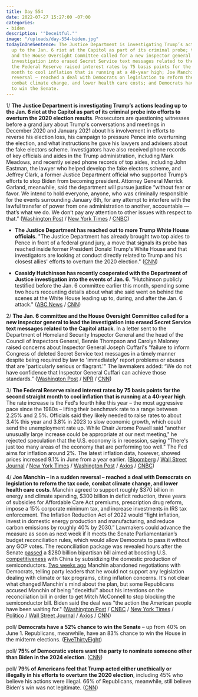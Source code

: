 ```yaml
---
title: Day 554
date: 2022-07-27 15:27:00 -07:00
categories:
- biden
description: '"Deceitful."'
image: "/uploads/day-554-biden.jpg"
todayInOneSentence: The Justice Department is investigating Trump’s actions leading
  up to the Jan. 6 riot at the Capitol as part of its criminal probe; the Jan. 6 committee
  and the House Oversight Committee called for a new inspector general to lead the
  investigation into erased Secret Service text messages related to the Capitol attack;
  the Federal Reserve raised interest rates by 75 basis points for the second straight
  month to cool inflation that is running at a 40-year high; Joe Manchin – in a sudden
  reversal – reached a deal with Democrats on legislation to reform the tax code,
  combat climate change, and lower health care costs; and Democrats have a 52% chance
  to win the Senate.
---
```


1/ **The Justice Department is investigating Trump’s actions leading up to the Jan. 6 riot at the Capitol as part of its criminal probe into efforts to overturn the 2020 election results**. Prosecutors are questioning witnesses before a grand jury about Trump's conversations and meetings in December 2020 and January 2021 about his involvement in efforts to reverse his election loss, his campaign to pressure Pence into overturning the election, and what instructions he gave his lawyers and advisers about the fake electors scheme. Investigators have also received phone records of key officials and aides in the Trump administration, including Mark Meadows, and recently seized phone records of top aides, including John Eastman, the lawyer who helped develop the fake electors scheme, and Jeffrey Clark, a former Justice Department official who supported Trump’s efforts to stop Biden from becoming president. Attorney General Merrick Garland, meanwhile, said the department will pursue justice “without fear or favor. We intend to hold everyone, anyone, who was criminally responsible for the events surrounding January 6th, for any attempt to interfere with the lawful transfer of power from one administration to another, accountable — that’s what we do. We don’t pay any attention to other issues with respect to that.” ([Washington Post](https://www.washingtonpost.com/national-security/2022/07/26/trump-justice-investigation-january-6/) / [New York Times](https://www.nytimes.com/2022/07/26/us/politics/trump-jan-6-justice-department.html?referringsource=articleshare) / [CNBC](https://www.cnbc.com/2022/07/27/justice-department-investigating-trumps-actions-as-part-of-jan-6-probe.html))

* **The Justice Department has reached out to more Trump White House officials**. "The Justice Department has already brought two top aides to Pence in front of a federal grand jury, a move that signals its probe has reached inside former President Donald Trump's White House and that investigators are looking at conduct directly related to Trump and his closest allies' efforts to overturn the 2020 election." ([CNN](https://www.cnn.com/2022/07/27/politics/alyssa-farah-griffin-doj-january-6-cnntv/index.html))

* **Cassidy Hutchinson has recently cooperated with the Department of Justice investigation into the events of Jan. 6**. "Hutchinson publicly testified before the Jan. 6 committee earlier this month, spending some two hours recounting details about what she said went on behind the scenes at the White House leading up to, during, and after the Jan. 6 attack." ([ABC News](https://abcnews.go.com/US/cassidy-hutchinson/story?id=87485719) / [CNN](https://www.cnn.com/2022/07/27/politics/cassidy-hutchinson-cooperating-doj-probe-2020-election/))

2/ **The Jan. 6 committee and the House Oversight Committee called for a new inspector general to lead the investigation into erased Secret Service text messages related to the Capitol attack**. In a letter sent to the Department of Homeland Security Inspector General and the head of the Council of Inspectors General, Bennie Thompson and Carolyn Maloney raised concerns about Inspector General Joseph Cuffari's "failure to inform Congress of deleted Secret Service text messages in a timely manner despite being required by law to 'immediately' report problems or abuses that are 'particularly serious or flagrant.'" The lawmakers added: “We do not have confidence that Inspector General Cuffari can achieve those standards.” ([Washington Post](https://www.washingtonpost.com/national-security/2022/07/26/homeland-security-cuffari/) / [NPR](https://www.npr.org/2022/07/26/1113824089/secret-service-texts-investigation) / [CNN](https://www.cnn.com/2022/07/26/politics/secret-service-texts-investigation-democratic-letter/index.html))

3/ **The Federal Reserve raised interest rates by 75 basis points for the second straight month to cool inflation that is running at a 40-year high**. The rate increase is the Fed's fourth hike this year – the most aggressive pace since the 1980s – lifting their benchmark rate to a range between 2.25% and 2.5%. Officials said they likely needed to raise rates to about 3.4% this year and 3.8% in 2023 to slow economic growth, which could send the unemployment rate up. While Chair Jerome Powell said "another unusually large increase could be appropriate at our next meeting," he rejected speculation that the U.S. economy is in recession, saying  "There's just too many areas of the economy that are performing too well." The Fed aims for inflation around 2%. The latest inflation data, however, showed prices increased 9.1% in June from a year earlier. ([Bloomberg](https://www.bloomberg.com/news/articles/2022-07-27/fed-raises-rates-by-75-basis-points-to-double-down-on-inflation?srnd=premium-canada&sref=MIBMEEoj) / [Wall Street Journal](https://www.wsj.com/articles/fed-raises-interest-rates-by-0-75-percentage-point-11658944935) / [New York Times](https://www.nytimes.com/live/2022/07/27/business/fed-interest-rates) / [Washington Post](https://www.washingtonpost.com/business/2022/07/27/fed-rate-hike/) / [Axios](https://www.axios.com/2022/07/27/fed-raises-interest-rates) / [CNBC](https://www.cnbc.com/2022/07/27/fed-decision-july-2022-.html))

4/ **Joe Manchin – in a sudden reversal – reached a deal with Democrats on legislation to reform the tax code, combat climate change, and lower health care costs**. Manchin agreed to support roughly $370 billion in energy and climate spending, $300 billion in deficit reduction, three years of subsidies for Affordable Care Act premiums, prescription drug reform, impose a 15% corporate minimum tax, and increase investments in IRS tax enforcement. The Inflation Reduction Act of 2022 would “fight inflation, invest in domestic energy production and manufacturing, and reduce carbon emissions by roughly 40% by 2030.” Lawmakers could advance the measure as soon as next week if it meets the Senate Parliamentarian’s budget reconciliation rules, which would allow Democrats to pass it without any GOP votes. The reconciliation package was revealed hours after the Senate [passed](https://www.nytimes.com/2022/07/27/us/politics/senate-chips-china.html) a $280 billion bipartisan bill aimed at boosting U.S. [competitiveness](https://www.wsj.com/articles/senate-approves-280-billion-bill-to-boost-u-s-science-chip-production-11658942295?mod=hp_lead_pos1) with China by subsidizing the domestic production of semiconductors. [Two weeks ago](https://whatthefuckjusthappenedtoday.com/2022/07/18/day-545/#1-joe-manchin-abandoned-negotiations) Manchin abandoned negotiations with Democrats, telling party leaders that he would not support any legislation dealing with climate or tax programs, citing inflation concerns. It's not clear what changed Manchin's mind about the plan, but some Republicans accused Manchin of being "deceitful" about his intentions on the reconciliation bill in order to get Mitch McConnell to stop blocking the semiconductor bill. Biden said the deal was "the action the American people have been waiting for." ([Washington Post](https://www.washingtonpost.com/us-policy/2022/07/27/manchin-says-he-has-reached-deal-with-democrats-economy-climate-bill/) / [CNBC](https://www.cnbc.com/2022/07/27/manchin-announces-deal-with-schumer-on-reconciliation-bill-with-tax-climate-energy-provisions.html) / [New York Times](https://www.nytimes.com/2022/07/27/us/politics/manchin-climate-tax-bill.html) / [Politico](https://www.politico.com/news/2022/07/27/manchin-schumer-senate-deal-energy-taxes-00048325) / [Wall Street Journal](https://www.wsj.com/articles/joe-manchin-reaches-deal-with-chuck-schumer-on-energy-healthcare-package-11658957299?mod=breakingnews) / [Axios](https://www.axios.com/2022/07/27/manchin-reconciliation-climate-inflation) / [CNN](https://www.cnn.com/2022/07/27/politics/schumer-manchin-deal-build-back-better/))

poll/ **Democrats have a 52% chance to win the Senate** – up from 40% on June 1. Republicans, meanwhile, have an 83% chance to win the House in the midterm elections. ([FiveThirtyEight](https://projects.fivethirtyeight.com/2022-election-forecast/))

poll/ **75% of Democratic voters want the party to nominate someone other than Biden in the 2024 election**. ([CNN](https://www.cnn.com/2022/07/26/politics/cnn-poll-biden-2024/index.html))

poll/ **79% of Americans feel that Trump acted either unethically or illegally in his efforts to overturn the 2020 election**, including 45% who believe his actions were illegal. 66% of Republicans, meanwhile, still believe Biden's win was not legitimate. ([CNN](https://www.cnn.com/2022/07/26/politics/cnn-poll-january-6-trump/index.html))
